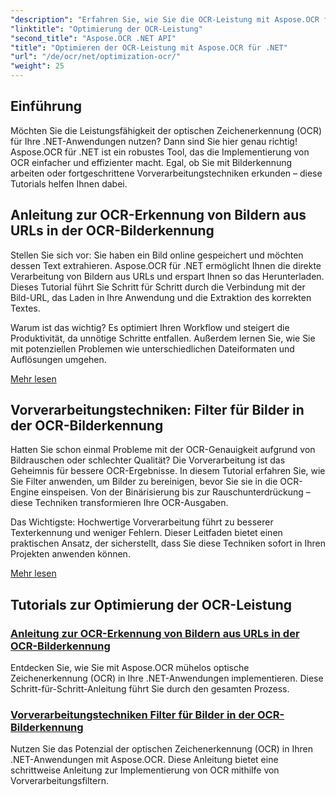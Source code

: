 ```yaml
---
"description": "Erfahren Sie, wie Sie die OCR-Leistung mit Aspose.OCR für .NET optimieren. Unsere ausführlichen Tutorials behandeln Bilderkennung, Vorverarbeitungsfilter und praktische Implementierungsschritte."
"linktitle": "Optimierung der OCR-Leistung"
"second_title": "Aspose.OCR .NET API"
"title": "Optimieren der OCR-Leistung mit Aspose.OCR für .NET"
"url": "/de/ocr/net/optimization-ocr/"
"weight": 25
---
```


## Einführung

Möchten Sie die Leistungsfähigkeit der optischen Zeichenerkennung (OCR) für Ihre .NET-Anwendungen nutzen? Dann sind Sie hier genau richtig! Aspose.OCR für .NET ist ein robustes Tool, das die Implementierung von OCR einfacher und effizienter macht. Egal, ob Sie mit Bilderkennung arbeiten oder fortgeschrittene Vorverarbeitungstechniken erkunden – diese Tutorials helfen Ihnen dabei.

## Anleitung zur OCR-Erkennung von Bildern aus URLs in der OCR-Bilderkennung

Stellen Sie sich vor: Sie haben ein Bild online gespeichert und möchten dessen Text extrahieren. Aspose.OCR für .NET ermöglicht Ihnen die direkte Verarbeitung von Bildern aus URLs und erspart Ihnen so das Herunterladen. Dieses Tutorial führt Sie Schritt für Schritt durch die Verbindung mit der Bild-URL, das Laden in Ihre Anwendung und die Extraktion des korrekten Textes.

Warum ist das wichtig? Es optimiert Ihren Workflow und steigert die Produktivität, da unnötige Schritte entfallen. Außerdem lernen Sie, wie Sie mit potenziellen Problemen wie unterschiedlichen Dateiformaten und Auflösungen umgehen.

[Mehr lesen](./guide-to-ocr-on-image-from-url/)

## Vorverarbeitungstechniken: Filter für Bilder in der OCR-Bilderkennung

Hatten Sie schon einmal Probleme mit der OCR-Genauigkeit aufgrund von Bildrauschen oder schlechter Qualität? Die Vorverarbeitung ist das Geheimnis für bessere OCR-Ergebnisse. In diesem Tutorial erfahren Sie, wie Sie Filter anwenden, um Bilder zu bereinigen, bevor Sie sie in die OCR-Engine einspeisen. Von der Binärisierung bis zur Rauschunterdrückung – diese Techniken transformieren Ihre OCR-Ausgaben.

Das Wichtigste: Hochwertige Vorverarbeitung führt zu besserer Texterkennung und weniger Fehlern. Dieser Leitfaden bietet einen praktischen Ansatz, der sicherstellt, dass Sie diese Techniken sofort in Ihren Projekten anwenden können.

[Mehr lesen](./preprocessing-techniques-filters-for-image/)

## Tutorials zur Optimierung der OCR-Leistung
### [Anleitung zur OCR-Erkennung von Bildern aus URLs in der OCR-Bilderkennung](./guide-to-ocr-on-image-from-url/)
Entdecken Sie, wie Sie mit Aspose.OCR mühelos optische Zeichenerkennung (OCR) in Ihre .NET-Anwendungen implementieren. Diese Schritt-für-Schritt-Anleitung führt Sie durch den gesamten Prozess.
### [Vorverarbeitungstechniken Filter für Bilder in der OCR-Bilderkennung](./preprocessing-techniques-filters-for-image/)
Nutzen Sie das Potenzial der optischen Zeichenerkennung (OCR) in Ihren .NET-Anwendungen mit Aspose.OCR. Diese Anleitung bietet eine schrittweise Anleitung zur Implementierung von OCR mithilfe von Vorverarbeitungsfiltern.